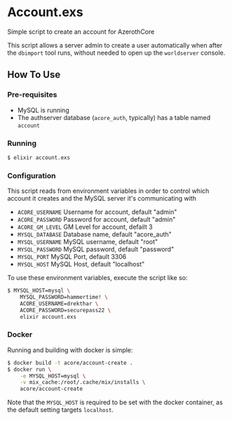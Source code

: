 # Account.exs

Simple script to create an account for AzerothCore

This script allows a server admin to create a user automatically when after the `dbimport` tool runs, without needed to open up the `worldserver` console.

## How To Use

### Pre-requisites

- MySQL is running
- The authserver database (`acore_auth`, typically) has a table named `account`

### Running

```bash
$ elixir account.exs
```

### Configuration

This script reads from environment variables in order to control which account it creates and the MySQL server it's communicating with


- `ACORE_USERNAME` Username for account, default "admin"
- `ACORE_PASSWORD` Password for account, default "admin"
- `ACORE_GM_LEVEL` GM Level for account, defailt 3
- `MYSQL_DATABASE` Database name, default "acore_auth"
- `MYSQL_USERNAME` MySQL username, default "root"
- `MYSQL_PASSWORD` MySQL password, default "password"
- `MYSQL_PORT`     MySQL Port, default 3306
- `MYSQL_HOST`     MySQL Host, default "localhost"

To use these environment variables, execute the script like so:

```bash
$ MYSQL_HOST=mysql \
    MYSQL_PASSWORD=hammertime! \
    ACORE_USERNAME=drekthar \
    ACORE_PASSWORD=securepass22 \
    elixir account.exs
```

### Docker

Running and building with docker is simple:

```bash
$ docker build -t acore/account-create .
$ docker run \
    -e MYSQL_HOST=mysql \
    -v mix_cache:/root/.cache/mix/installs \
    acore/account-create
```

Note that the `MYSQL_HOST` is required to be set with the docker container, as the default setting targets `localhost`.
